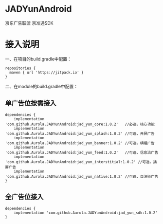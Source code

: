 # JADYunAndroid
京东广告联盟 京准通SDK

# 接入说明

一、在项目的build.gradle中配置：

```
repositories {
  maven { url 'https://jitpack.io' }      
}
```


二、在module的build.gradle中配置：
## 单广告位按需接入 

```
dependencies {
    implementation 'com.github.Aurola.JADYunAndroid:jad_yun_core:1.0.2'   //必选，核心功能
    implementation 'com.github.Aurola.JADYunAndroid:jad_yun_splash:1.0.2' //可选，开屏广告
    implementation 'com.github.Aurola.JADYunAndroid:jad_yun_banner:1.0.2' //可选，横幅广告
    implementation 'com.github.Aurola.JADYunAndroid:jad_yun_feed:1.0.2'   //可选，信息流广告
    implementation 'com.github.Aurola.JADYunAndroid:jad_yun_interstitial:1.0.2' //可选，插屏广告
    implementation 'com.github.Aurola.JADYunAndroid:jad_yun_native:1.0.2' //可选，自渲染广告
}
```

## 全广告位接入
```
dependencies {
    implementation 'com.github.Aurola.JADYunAndroid:jad_yun_sdk:1.0.2'
}
```